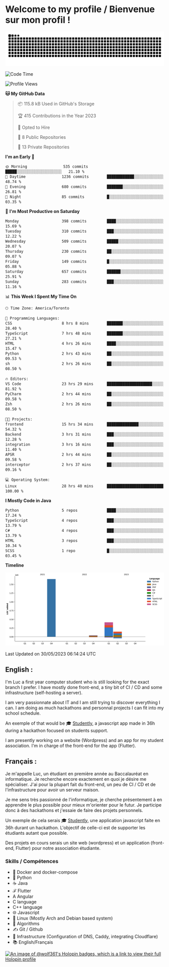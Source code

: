 # Welcome to my profile / Bienvenue sur mon profil !

![snake gif](https://github.com/wolf-361/wolf-361/blob/output/github-contribution-grid-snake.svg)

<!--START_SECTION:waka-->
![Code Time](http://img.shields.io/badge/Code%20Time-133%20hrs%2015%20mins-blue)

![Profile Views](http://img.shields.io/badge/Profile%20Views-0-blue)

**🐱 My GitHub Data** 

> 📦 115.8 kB Used in GitHub's Storage 
 > 
> 🏆 415 Contributions in the Year 2023
 > 
> 💼 Opted to Hire
 > 
> 📜 8 Public Repositories 
 > 
> 🔑 13 Private Repositories 
 > 
**I'm an Early 🐤** 

```text
🌞 Morning                535 commits         █████░░░░░░░░░░░░░░░░░░░░   21.10 % 
🌆 Daytime                1236 commits        ████████████░░░░░░░░░░░░░   48.74 % 
🌃 Evening                680 commits         ███████░░░░░░░░░░░░░░░░░░   26.81 % 
🌙 Night                  85 commits          █░░░░░░░░░░░░░░░░░░░░░░░░   03.35 % 
```
📅 **I'm Most Productive on Saturday** 

```text
Monday                   398 commits         ████░░░░░░░░░░░░░░░░░░░░░   15.69 % 
Tuesday                  310 commits         ███░░░░░░░░░░░░░░░░░░░░░░   12.22 % 
Wednesday                509 commits         █████░░░░░░░░░░░░░░░░░░░░   20.07 % 
Thursday                 230 commits         ██░░░░░░░░░░░░░░░░░░░░░░░   09.07 % 
Friday                   149 commits         █░░░░░░░░░░░░░░░░░░░░░░░░   05.88 % 
Saturday                 657 commits         ██████░░░░░░░░░░░░░░░░░░░   25.91 % 
Sunday                   283 commits         ███░░░░░░░░░░░░░░░░░░░░░░   11.16 % 
```


📊 **This Week I Spent My Time On** 

```text
🕑︎ Time Zone: America/Toronto

💬 Programming Languages: 
CSS                      8 hrs 8 mins        ███████░░░░░░░░░░░░░░░░░░   28.40 % 
TypeScript               7 hrs 48 mins       ███████░░░░░░░░░░░░░░░░░░   27.21 % 
HTML                     4 hrs 26 mins       ████░░░░░░░░░░░░░░░░░░░░░   15.47 % 
Python                   2 hrs 43 mins       ██░░░░░░░░░░░░░░░░░░░░░░░   09.53 % 
sh                       2 hrs 26 mins       ██░░░░░░░░░░░░░░░░░░░░░░░   08.50 % 

🔥 Editors: 
VS Code                  23 hrs 29 mins      ████████████████████░░░░░   81.92 % 
PyCharm                  2 hrs 44 mins       ██░░░░░░░░░░░░░░░░░░░░░░░   09.58 % 
Zsh                      2 hrs 26 mins       ██░░░░░░░░░░░░░░░░░░░░░░░   08.50 % 

🐱‍💻 Projects: 
frontend                 15 hrs 34 mins      ██████████████░░░░░░░░░░░   54.32 % 
Backend                  3 hrs 31 mins       ███░░░░░░░░░░░░░░░░░░░░░░   12.28 % 
integration              3 hrs 16 mins       ███░░░░░░░░░░░░░░░░░░░░░░   11.40 % 
APSR                     2 hrs 44 mins       ██░░░░░░░░░░░░░░░░░░░░░░░   09.58 % 
interceptor              2 hrs 37 mins       ██░░░░░░░░░░░░░░░░░░░░░░░   09.16 % 

💻 Operating System: 
Linux                    28 hrs 40 mins      █████████████████████████   100.00 % 
```

**I Mostly Code in Java** 

```text
Python                   5 repos             ████░░░░░░░░░░░░░░░░░░░░░   17.24 % 
TypeScript               4 repos             ███░░░░░░░░░░░░░░░░░░░░░░   13.79 % 
C#                       4 repos             ███░░░░░░░░░░░░░░░░░░░░░░   13.79 % 
HTML                     3 repos             ███░░░░░░░░░░░░░░░░░░░░░░   10.34 % 
SCSS                     1 repo              █░░░░░░░░░░░░░░░░░░░░░░░░   03.45 % 
```



**Timeline**

![Lines of Code chart](https://raw.githubusercontent.com/wolf-361/wolf-361/main/assets/bar_graph.png)


 Last Updated on 30/05/2023 06:14:24 UTC
<!--END_SECTION:waka-->

## English : 

I'm Luc a first year computer student who is still looking for the exact branch I prefer. I have mostly done front-end, a tiny bit of CI / CD and some infrastructure (self-hosting a server).

I am very passionnate about IT and I am still trying to discover everything I can. I am doing as much hackathons and personnal projects I can fit into my school schedule.

An exemple of that would be 🎓 [Studently](https://github.com/wolf-361/Studently-CodeJam12), a javascript app made in 36h during a hackathon focused on students support.

I am presently working on a website (Wordpress) and an app for my student association. I'm in charge of the front-end for the app (Flutter).

## Français :

Je m'appelle Luc, un étudiant en première année au Baccalauréat en informatique. Je recherche encore exactement en quoi je désire me spécialiser. J'ai pour la plupart fait du front-end, un peu de CI / CD et de l'infrastructure pour avoir un serveur maison.

Je me sens très passionné de l'informatique, je cherche présentement à en apprendre le plus possible pour mieux m'orienter pour le futur. Je participe donc à des hackathons et j'essaie de faire des projets personnels.

Un exemple de cela serais 🎓 [Studently](https://github.com/wolf-361/Studently-CodeJam12), une application javascript faite en 36h durant un hackathon. L'objectif de celle-ci est de supporter les étudiants autant que possible.

Des projets en cours serais un site web (wordpress) et un application (front-end, Flutter) pour notre association étudiante.

###  Skills / Compétences

* 🐋 Docker and docker-compose
* 🐍 Python
* ☕ Java
* ℱ Flutter
* A Angular
* C language
* C++ language
* 🌐 Javascript
* 🐧 Linux (Mostly Arch and Debian based system)
* 🧩 Algorithms
* ✍️ Git / Github
* 📜 Infrastructure (Configuration of DNS, Caddy, integrating Cloudflare)
* 📚 English/Français

[![An image of @wolf361's Holopin badges, which is a link to view their full Holopin profile](https://holopin.me/wolf361)](https://holopin.io/@wolf361)


